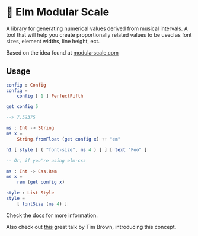 # 📏 Elm Modular Scale
A library for generating numerical values derived from musical intervals. A tool that will help you create proportionally related values to be used as font sizes, element widths, line height, ect.

Based on the idea found at <a target="_blank" href="http://www.modularscale.com/">modularscale.com</a>

## Usage
```elm
config : Config
config =
    config [ 1 ] PerfectFifth

get config 5

--> 7.59375

ms : Int -> String
ms x =
    String.fromFloat (get config x) ++ "em"

h1 [ style [ ( "font-size", ms 4 ) ] ] [ text "Foo" ]

-- Or, if you're using elm-css

ms : Int -> Css.Rem
ms x =
    rem (get config x)

style : List Style
style =
    [ fontSize (ms 4) ]
```
Check the <a href="http://package.elm-lang.org/packages/rl-king/elm-modular-scale/latest/ModularScale">docs</a> for more information.

Also check out <a href="https://vimeo.com/17079380" target="blank">this</a> great talk by Tim Brown, introducing this concept.

